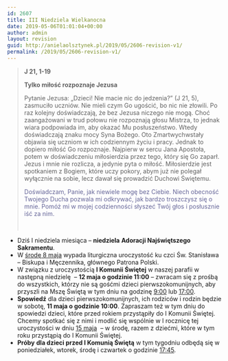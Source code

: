 ```yaml
---
id: 2607
title: III Niedziela Wielkanocna
date: 2019-05-06T01:01:04+00:00
author: admin
layout: revision
guid: http://anielaolsztynek.pl/2019/05/2606-revision-v1/
permalink: /2019/05/2606-revision-v1/
---
```

> **J 21, 1-19**
> 
> **Tylko miłość rozpoznaje Jezusa**
> 
> Pytanie Jezusa: &#8222;Dzieci! Nie macie nic do jedzenia?&#8221; (J 21, 5), zasmuciło uczniów. Nie mieli czym Go ugościć, bo nic nie złowili. Po raz kolejny doświadczają, że bez Jezusa niczego nie mogą. Choć zaangażowani w trud połowu nie rozpoznają głosu Mistrza, to jednak wiara podpowiada im, aby okazać Mu posłuszeństwo. Wtedy doświadczają znaku mocy Syna Bożego. Oto Zmartwychwstały objawia się uczniom w ich codziennym życiu i pracy. Jednak to dopiero miłość Go rozpoznaje. Najpierw w sercu Jana Apostoła, potem w doświadczeniu miłosierdzia przez tego, który się Go zaparł. Jezus i mnie nie rozlicza, a jedynie pyta o miłość. Miłosierdzie jest spotkaniem z Bogiem, które uczy pokory, abym już nie polegał wyłącznie na sobie, lecz dawał się prowadzić Duchowi Świętemu.
> 
> <span style="color: #666699;">Doświadczam, Panie, jak niewiele mogę bez Ciebie. Niech obecność Twojego Ducha pozwala mi odkrywać, jak bardzo troszczysz się o mnie. Pomóż mi w mojej codzienności słyszeć Twój głos i posłusznie iść za nim.</span>
> 
> &nbsp;

  * Dziś I niedziela miesiąca &#8211; **niedziela** **Adoracji Najświętszego Sakramentu**.
  * W <span style="text-decoration: underline;">środę 8 maja</span> wypada liturgiczna uroczystość ku czci Św. Stanisława – Biskupa i Męczennika, głównego Patrona Polski.
  * W związku z uroczystością **I Komunii Świętej** w naszej parafii w następną niedzielę  – **12 maja o godzinie 11:00** – zwracam się z prośbą do wszystkich, którzy nie są gośćmi dzieci pierwszokomunijnych, aby przyszli na Mszę Świętą w tym dniu na godzinę <span style="text-decoration: underline;">9:00</span> lub <span style="text-decoration: underline;">17:00</span>.
  * **Spowiedź** dla dzieci pierwszokomunijnych, ich rodziców i rodzin będzie w sobotę, **11 maja o godzinie 10:00**. Zapraszam też w tym dniu do spowiedzi dzieci, które przed rokiem przystąpiły do I Komunii Świętej. Chcemy spotkać się z nimi i modlić się wspólnie w I rocznicę tej uroczystości w dniu <span style="text-decoration: underline;">15 maja</span>  – w środę, razem z dziećmi, które w tym roku przystąpią do I Komunii Świętej.
  * **Próby** **dla dzieci przed I Komunią Świętą** w tym tygodniu odbędą się w poniedziałek, wtorek, środę i czwartek o godzinie <span style="text-decoration: underline;">17:45</span>.